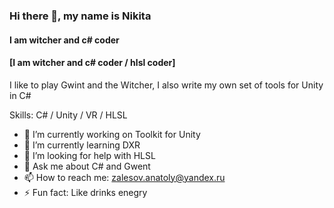 ### Hi there 👋, my name is Nikita
#### I am witcher and c# coder
#### [I am witcher and c# coder / hlsl coder]
I like to play Gwint and the Witcher, I also write my own set of tools for Unity in C#

Skills: C# / Unity / VR / HLSL

- 🔭 I’m currently working on Toolkit for Unity 
- 🌱 I’m currently learning DXR 
- 🤔 I’m looking for help with HLSL 
- 💬 Ask me about C# and Gwent 
- 📫 How to reach me: zalesov.anatoly@yandex.ru 
- ⚡ Fun fact: Like drinks enegry  
